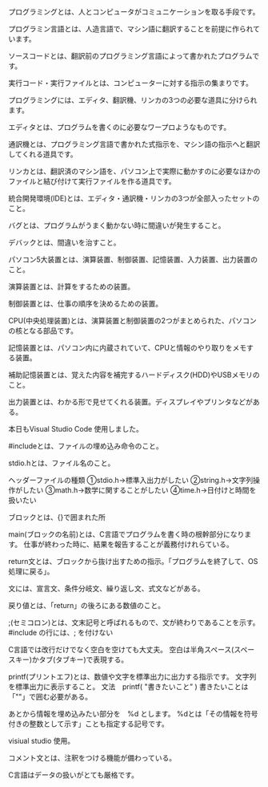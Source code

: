 プログラミングとは、人とコンピュータがコミュニケーションを取る手段です。

プログラミン言語とは、人造言語で、マシン語に翻訳することを前提に作られています。

ソースコードとは、翻訳前のプログラミング言語によって書かれたプログラムです。

実行コード・実行ファイルとは、コンピューターに対する指示の集まりです。

プログラミングには、エディタ、翻訳機、リンカの3つの必要な道具に分けられます。

エディタとは、プログラムを書くのに必要なワープロようなものです。

通訳機とは、プログラミング言語で書かれた式指示を、マシン語の指示へと翻訳してくれる道具です。

リンカとは、翻訳済のマシン語を、パソコン上で実際に動かすのに必要なほかのファイルと結び付けて実行ファイルを作る道具です。

統合開発環境(IDE)とは、エディタ・通訳機・リンカの3つが全部入ったセットのこと。

バグとは、プログラムがうまく動かない時に間違いが発生すること。

デバックとは、間違いを治すこと。

パソコン5大装置とは、演算装置、制御装置、記憶装置、入力装置、出力装置のこと。

演算装置とは、計算をするための装置。

制御装置とは、仕事の順序を決めるための装置。

CPU(中央処理装置)とは、演算装置と制御装置の2つがまとめられた、パソコンの核となる部品です。

記憶装置とは、パソコン内に内蔵されていて、CPUと情報のやり取りをメモする装置。

補助記憶装置とは、覚えた内容を補完するハードディスク(HDD)やUSBメモリのこと。

出力装置とは、わかる形で見せてくれる装置。ディスプレイやプリンタなどがある。

本日もVisual Studio Code 使用しました。

#includeとは、ファイルの埋め込み命令のこと。

stdio.hとは、ファイル名のこと。

ヘッダーファイルの種類
①stdio.h→標準入出力がしたい
②string.h→文字列操作がしたい
③math.h→数学に関することがしたい
④time.h→日付けと時間を扱いたい

ブロックとは、{}で囲まれた所

main(ブロックの名前)とは、C言語でプログラムを書く時の根幹部分になります。
仕事が終わった時に、結果を報告することが義務付けれらている。

return文とは、ブロックから抜け出すための指示。「プログラムを終了して、OS処理に戻る」。

文には、宣言文、条件分岐文、繰り返し文、式文などがある。

戻り値とは、「return」の後ろにある数値のこと。

;(セミコロン)とは、文末記号と呼ばれるもので、文が終わりであることを示す。
#include の行には、; を付けない

C言語では改行だけでなく空白を空けても大丈夫。
空白は半角スペース(スペースキー)かタブ(タブキー)で表現する。

printf(プリントエフ)とは、数値や文字を標準出力に出力する指示です。
文字列を標準出力に表示すること。
文法　printf( "書きたいこと” )
書きたいことは「""」で囲む必要がある。

あとから情報を埋め込みたい部分を　%d とします。
%dとは「その情報を符号付きの整数として示す」ことも指定する記号です。

visiual studio 使用。

コメント文とは、注釈をつける機能が備わっている。

C言語はデータの扱いがとても厳格です。

